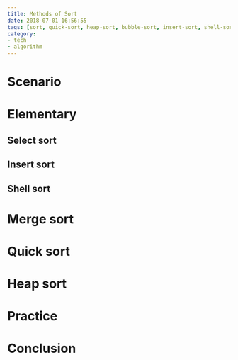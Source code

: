 ```yaml
---
title: Methods of Sort
date: 2018-07-01 16:56:55
tags: [sort, quick-sort, heap-sort, bubble-sort, insert-sort, shell-sort, select-sort, merge-sort]
category:
- tech
- algorithm
---
```


# Scenario

# Elementary

## Select sort

## Insert sort

## Shell sort

# Merge sort

# Quick sort

# Heap sort

# Practice

# Conclusion
